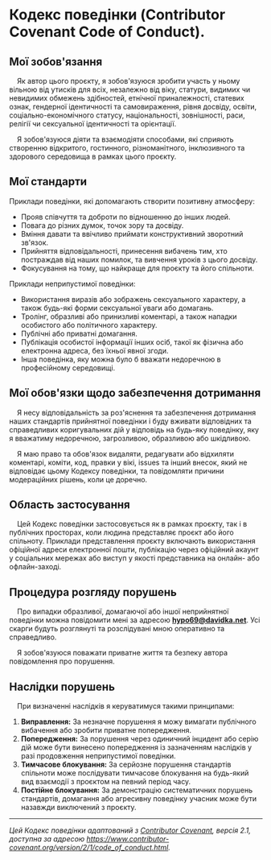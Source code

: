 # Кодекс поведінки (Contributor Covenant Code of Conduct).

## Мої зобов'язання

&nbsp;&nbsp;&nbsp;&nbsp;Як автор цього проєкту, я зобов'язуюся зробити участь у ньому вільною від утисків для всіх, незалежно від віку, статури, видимих чи невидимих обмежень здібностей, етнічної приналежності, статевих ознак, гендерної ідентичності та самовираження, рівня досвіду, освіти, соціально-економічного статусу, національності, зовнішності, раси, релігії чи сексуальної ідентичності та орієнтації.

&nbsp;&nbsp;&nbsp;&nbsp;Я зобов'язуюся діяти та взаємодіяти способами, які сприяють створенню відкритого, гостинного, різноманітного, інклюзивного та здорового середовища в рамках цього проєкту.

## Мої стандарти

Приклади поведінки, які допомагають створити позитивну атмосферу:

*   Прояв співчуття та доброти по відношенню до інших людей.
*   Повага до різних думок, точок зору та досвіду.
*   Вміння давати та ввічливо приймати конструктивний зворотний зв'язок.
*   Прийняття відповідальності, принесення вибачень тим, хто постраждав від наших помилок, та вивчення уроків з цього досвіду.
*   Фокусування на тому, що найкраще для проєкту та його спільноти.

Приклади неприпустимої поведінки:

*   Використання виразів або зображень сексуального характеру, а також будь-які форми сексуальної уваги або домагань.
*   Тролінг, образливі або принизливі коментарі, а також нападки особистого або політичного характеру.
*   Публічні або приватні домагання.
*   Публікація особистої інформації інших осіб, такої як фізична або електронна адреса, без їхньої явної згоди.
*   Інша поведінка, яку можна було б вважати недоречною в професійному середовищі.

## Мої обов'язки щодо забезпечення дотримання

&nbsp;&nbsp;&nbsp;&nbsp;Я несу відповідальність за роз'яснення та забезпечення дотримання наших стандартів прийнятної поведінки і буду вживати відповідних та справедливих коригувальних дій у відповідь на будь-яку поведінку, яку я вважатиму недоречною, загрозливою, образливою або шкідливою.

&nbsp;&nbsp;&nbsp;&nbsp;Я маю право та обов'язок видаляти, редагувати або відхиляти коментарі, коміти, код, правки у вікі, issues та інший внесок, який не відповідає цьому Кодексу поведінки, та повідомляти причини модераційних рішень, коли це доречно.

## Область застосування

&nbsp;&nbsp;&nbsp;&nbsp;Цей Кодекс поведінки застосовується як в рамках проєкту, так і в публічних просторах, коли людина представляє проєкт або його спільноту. Приклади представлення проєкту включають використання офіційної адреси електронної пошти, публікацію через офіційний акаунт у соціальних мережах або виступ у якості представника на онлайн- або офлайн-заході.

## Процедура розгляду порушень

&nbsp;&nbsp;&nbsp;&nbsp;Про випадки образливої, домагаючої або іншої неприйнятної поведінки можна повідомити мені за адресою **hypo69@davidka.net**. Усі скарги будуть розглянуті та розслідувані мною оперативно та справедливо.

&nbsp;&nbsp;&nbsp;&nbsp;Я зобов'язуюся поважати приватне життя та безпеку автора повідомлення про порушення.

## Наслідки порушень

&nbsp;&nbsp;&nbsp;&nbsp;При визначенні наслідків я керуватимуся такими принципами:

1.  **Виправлення:** За незначне порушення я можу вимагати публічного вибачення або зробити приватне попередження.
2.  **Попередження:** За порушення через одиничний інцидент або серію дій може бути винесено попередження із зазначенням наслідків у разі продовження неприпустимої поведінки.
3.  **Тимчасове блокування:** За серйозне порушення стандартів спільноти може послідувати тимчасове блокування на будь-який вид взаємодії з проєктом на певний період часу.
4.  **Постійне блокування:** За демонстрацію систематичних порушень стандартів, домагання або агресивну поведінку учасник може бути назавжди виключений з проєкту.

---
*Цей Кодекс поведінки адаптований з [Contributor Covenant](https://www.contributor-covenant.org), версія 2.1, доступна за адресою https://www.contributor-covenant.org/version/2/1/code_of_conduct.html.*